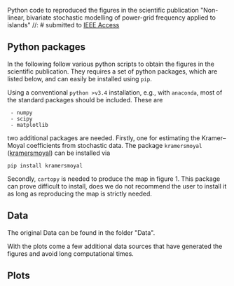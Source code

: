 
Python code to reproduced the figures in the scientific publication "Non-linear, bivariate stochastic modelling of
power-grid frequency applied to islands"
//: # submitted to [IEEE Access](https://doi.org/10.1109/ACCESS.2022.3150338)

## Python packages
In the following follow various python scripts to obtain the figures in the scientific publication. They requires a set of python packages, which are listed below, and can easily be installed using `pip`.

Using a conventional `python >v3.4` installation, e.g., with `anaconda`, most of the standard packages should be included. These are

```code
 - numpy
 - scipy
 - matplotlib
```

two additional packages are needed. Firstly, one for estimating the Kramer–Moyal coefficients from stochastic data. The package `kramersmoyal` ([kramersmoyal](https://github.com/LRydin/kramersmoyal)) can be installed via


```code
pip install kramersmoyal
```

Secondly, `cartopy` is needed to produce the map in figure 1. This package can prove difficult to install, does we do not recommend the user to install it as long as reproducing the map is strictly needed.

## Data

The original Data can be found in the folder "Data".

With the plots come a few additional data sources that have generated the figures and avoid long computational times.

## Plots


